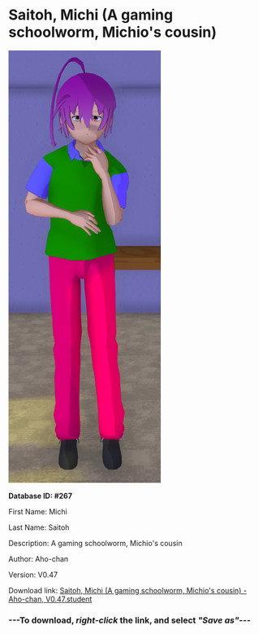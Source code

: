 # Saitoh, Michi (A gaming schoolworm, Michio's cousin)

<img src="https://raw.githubusercontent.com/Arbiter1223/Daigaku-Gurashi-Custom-Students/master/Students/Files/Saitoh%2C%20Michi%20(A%20gaming%20schoolworm%2C%20Michio's%20cousin).png" title="Saitoh, Michi (A gaming schoolworm, Michio's cousin) - Aho-chan, V0.47">

**Database ID: #267**

First Name: Michi

Last Name: Saitoh

Description: A gaming schoolworm, Michio's cousin

Author: Aho-chan

Version: V0.47

Download link: <a href="https://raw.githubusercontent.com/Arbiter1223/Daigaku-Gurashi-Custom-Students/master/Students/Files/Saitoh%2C%20Michi%20(A%20gaming%20schoolworm%2C%20Michio's%20cousin)%20-%20Aho-chan%2C%20V0.47.student">Saitoh, Michi (A gaming schoolworm, Michio's cousin) - Aho-chan, V0.47.student</a>

### ---**To download, _right-click_ the link, and select _"Save as"_**---
